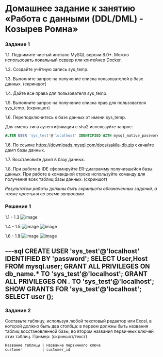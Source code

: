 # Домашнее задание к занятию «Работа с данными (DDL/DML) - Козырев Ромна»


### Задание 1

1.1. Поднимите чистый инстанс MySQL версии 8.0+. Можно использовать локальный сервер или контейнер Docker.

1.2. Создайте учётную запись sys_temp. 

1.3. Выполните запрос на получение списка пользователей в базе данных. (скриншот)

1.4. Дайте все права для пользователя sys_temp. 

1.5. Выполните запрос на получение списка прав для пользователя sys_temp. (скриншот)

1.6. Переподключитесь к базе данных от имени sys_temp.

Для смены типа аутентификации с sha2 используйте запрос: 
```sql
ALTER USER 'sys_test'@'localhost' IDENTIFIED WITH mysql_native_password BY 'password';
```
1.6. По ссылке https://downloads.mysql.com/docs/sakila-db.zip скачайте дамп базы данных.

1.7. Восстановите дамп в базу данных.

1.8. При работе в IDE сформируйте ER-диаграмму получившейся базы данных. При работе в командной строке используйте команду для получения всех таблиц базы данных. (скриншот)

*Результатом работы должны быть скриншоты обозначенных заданий, а также простыня со всеми запросами.*


### Решение 1

1.1 - 1.3
![image](https://github.com/user-attachments/assets/57181d09-922a-4c99-8fee-259ff36b7b3e)

1.4 - 1.5
![image](https://github.com/user-attachments/assets/fbcd918d-00d5-488e-8b0a-e27d6a04bc2e)
![image](https://github.com/user-attachments/assets/1e86c5f1-0b2a-465e-9d27-6aae540a3517)

1.6 - 1.8
![image](https://github.com/user-attachments/assets/0629a89a-a032-4b7d-8006-7cb74d9bf2ec)
![image](https://github.com/user-attachments/assets/dd4be9e0-66f7-4c07-af39-47c09768f761)

---sql
CREATE USER 'sys_test'@'localhost' IDENTIFIED BY 'password';
SELECT User,Host FROM mysql.user;
GRANT ALL PRIVILEGES ON db_name.* TO 'sys_test'@'localhost';
GRANT ALL PRIVILEGES ON *.* TO 'sys_test'@'localhost';
SHOW GRANTS FOR 'sys_test'@'localhost';
SELECT user ();
---

### Задание 2
Составьте таблицу, используя любой текстовый редактор или Excel, в которой должно быть два столбца: в первом должны быть названия таблиц восстановленной базы, во втором названия первичных ключей этих таблиц. Пример: (скриншот/текст)
```
Название таблицы | Название первичного ключа
customer         | customer_id
```
